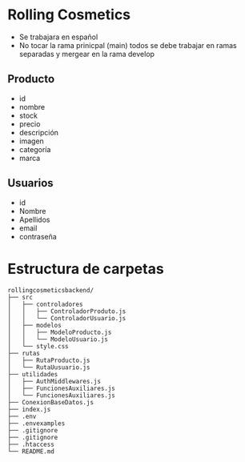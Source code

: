 # Rolling Cosmetics
* Se trabajara en español
* No tocar la rama prinicpal (main) todos se debe trabajar en ramas separadas y mergear en la rama develop
## Producto
- id
- nombre
- stock
- precio
- descripción
- imagen
- categoría
- marca
## Usuarios
- id
- Nombre
- Apellidos
- email
- contraseña
# Estructura de carpetas
	rollingcosmeticsbackend/
	├── src
	│   ├── controladores
	│   │   ├── ControladorProduto.js
	│   │   └── ControladorUsuario.js
    │   ├── modelos
    │   │   ├── ModeloProducto.js
	│   │   └── ModeloUsuario.js
	│   └── style.css
	├── rutas
    │   ├── RutaProducto.js
	│   └── RutaUusuario.js
    ├── utilidades
    │   ├── AuthMiddlewares.js
    │   ├── FuncionesAuxiliares.js
	│   └── FuncionesAuxiliares.js
    ├── ConexionBaseDatos.js
	├── index.js
    ├── .env
    ├── .envexamples
    ├── .gitignore
	├── .gitignore
	├── .htaccess
	└── README.md